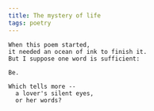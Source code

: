 ```yaml
---
title: The mystery of life
tags: poetry
---
```


    When this poem started,
    it needed an ocean of ink to finish it.
    But I suppose one word is sufficient:

    Be.

    Which tells more --
      a lover's silent eyes,
      or her words?


